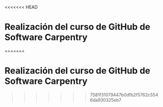 <<<<<<< HEAD

   # Realización del curso de GitHub de Software Carpentry

=======
# Realización del curso de GitHub de Software Carpentry
>>>>>>> 7581f31079447b0dfb2f5762c5546da930325eb7
